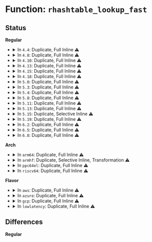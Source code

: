 # Function: <code>rhashtable_lookup_fast</code>

## Status
<b>Regular</b>
<ul>
<li>
<details>
<summary>In <code>4.4</code>: Duplicate, Full Inline ⚠️</summary>

**Collision:** Static Duplication

**Inline:** Full

**Transformation:** False

**Instances:**

```
In lib/rhashtable.c (ffffffff81400b97)
Location: include/linux/rhashtable.h:528
Inline: True
Inline callers:
  - lib/rhashtable.c:rhashtable_insert_slow
```
```
In net/netlink/af_netlink.c (ffffffff8174be2d)
Location: include/linux/rhashtable.h:528
Inline: True
Inline callers:
  - net/netlink/af_netlink.c:netlink_lookup
```
</details>
</li>
<li>
<details>
<summary>In <code>4.8</code>: Duplicate, Full Inline ⚠️</summary>

**Collision:** Static Duplication

**Inline:** Full

**Transformation:** False

**Instances:**

```
In security/apparmor/apparmorfs.c (ffffffff813ae405)
Location: include/linux/rhashtable.h:529
Inline: True
Inline callers:
  - security/apparmor/apparmorfs.c:aa_write_access
```
```
In lib/rhashtable.c (ffffffff8144831b)
Location: include/linux/rhashtable.h:529
Inline: True
Inline callers:
  - lib/rhashtable.c:rhashtable_insert_slow
```
```
In net/netlink/af_netlink.c (ffffffff817b8cf0)
Location: include/linux/rhashtable.h:529
Inline: True
Inline callers:
  - net/netlink/af_netlink.c:netlink_lookup
```
</details>
</li>
<li>
<details>
<summary>In <code>4.10</code>: Duplicate, Full Inline ⚠️</summary>

**Collision:** Static Duplication

**Inline:** Full

**Transformation:** False

**Instances:**

```
In security/apparmor/apparmorfs.c (ffffffff813c5212)
Location: include/linux/rhashtable.h:629
Inline: True
Inline callers:
  - security/apparmor/apparmorfs.c:aa_write_access
```
```
In net/netlink/af_netlink.c (ffffffff817e8788)
Location: include/linux/rhashtable.h:629
Inline: True
Inline callers:
  - net/netlink/af_netlink.c:__netlink_lookup
```
```
In net/ipv6/seg6_hmac.c (ffffffff818a5034)
Location: include/linux/rhashtable.h:629
Inline: True
Inline callers:
  - net/ipv6/seg6_hmac.c:seg6_hmac_info_del
  - net/ipv6/seg6_hmac.c:seg6_hmac_info_lookup
```
</details>
</li>
<li>
<details>
<summary>In <code>4.13</code>: Duplicate, Full Inline ⚠️</summary>

**Collision:** Static Duplication

**Inline:** Full

**Transformation:** False

**Instances:**

```
In security/apparmor/apparmorfs.c (ffffffff813db57f)
Location: include/linux/rhashtable.h:669
Inline: True
Inline callers:
  - security/apparmor/apparmorfs.c:aa_write_access
```
```
In net/netlink/af_netlink.c (ffffffff8180874b)
Location: include/linux/rhashtable.h:669
Inline: True
Inline callers:
  - net/netlink/af_netlink.c:__netlink_lookup
```
```
In net/ipv6/seg6_hmac.c (ffffffff818cba94)
Location: include/linux/rhashtable.h:669
Inline: True
Inline callers:
  - net/ipv6/seg6_hmac.c:seg6_hmac_info_del
  - net/ipv6/seg6_hmac.c:seg6_hmac_info_lookup
```
</details>
</li>
<li>
<details>
<summary>In <code>4.15</code>: Duplicate, Full Inline ⚠️</summary>

**Collision:** Static Duplication

**Inline:** Full

**Transformation:** False

**Instances:**

```
In ipc/util.c (ffffffff813a78ff)
Location: include/linux/rhashtable.h:669
Inline: True
Inline callers:
  - ipc/util.c:ipcget
```
```
In security/apparmor/apparmorfs.c (ffffffff8140202b)
Location: include/linux/rhashtable.h:669
Inline: True
Inline callers:
  - security/apparmor/apparmorfs.c:aa_write_access
```
```
In net/sched/act_api.c (ffffffff81882702)
Location: include/linux/rhashtable.h:669
Inline: True
Inline callers:
  - net/sched/act_api.c:tcf_action_egdev_lookup
```
```
In net/netlink/af_netlink.c (ffffffff818875cb)
Location: include/linux/rhashtable.h:669
Inline: True
Inline callers:
  - net/netlink/af_netlink.c:__netlink_lookup
```
```
In net/ipv6/seg6_hmac.c (ffffffff81950834)
Location: include/linux/rhashtable.h:669
Inline: True
Inline callers:
  - net/ipv6/seg6_hmac.c:seg6_hmac_info_del
  - net/ipv6/seg6_hmac.c:seg6_hmac_info_lookup
```
</details>
</li>
<li>
<details>
<summary>In <code>4.18</code>: Duplicate, Full Inline ⚠️</summary>

**Collision:** Static Duplication

**Inline:** Full

**Transformation:** False

**Instances:**

```
In ipc/util.c (ffffffff813d6ce2)
Location: include/linux/rhashtable.h:685
Inline: True
Inline callers:
  - ipc/util.c:ipcget
```
```
In security/apparmor/apparmorfs.c (ffffffff81432f26)
Location: include/linux/rhashtable.h:685
Inline: True
Inline callers:
  - security/apparmor/apparmorfs.c:aa_write_access
```
```
In net/core/xdp.c (ffffffff818baca4)
Location: include/linux/rhashtable.h:685
Inline: True
Inline callers:
  - net/core/xdp.c:xdp_rxq_info_unreg
```
```
In net/sched/act_api.c (ffffffff818d5d52)
Location: include/linux/rhashtable.h:685
Inline: True
Inline callers:
  - net/sched/act_api.c:tcf_action_egdev_lookup
```
```
In net/netlink/af_netlink.c (ffffffff818dac9b)
Location: include/linux/rhashtable.h:685
Inline: True
Inline callers:
  - net/netlink/af_netlink.c:__netlink_lookup
```
```
In net/ipv6/seg6_hmac.c (ffffffff819a9d2f)
Location: include/linux/rhashtable.h:685
Inline: True
Inline callers:
  - net/ipv6/seg6_hmac.c:seg6_hmac_info_del
  - net/ipv6/seg6_hmac.c:seg6_hmac_info_lookup
```
</details>
</li>
<li>
<details>
<summary>In <code>5.0</code>: Duplicate, Full Inline ⚠️</summary>

**Collision:** Static Duplication

**Inline:** Full

**Transformation:** False

**Instances:**

```
In kernel/bpf/offload.c (ffffffff811df316)
Location: include/linux/rhashtable.h:553
Inline: True
Inline callers:
  - kernel/bpf/offload.c:bpf_offload_dev_netdev_unregister
  - kernel/bpf/offload.c:bpf_offload_find_netdev
```
```
In ipc/util.c (ffffffff813f12d9)
Location: include/linux/rhashtable.h:553
Inline: True
Inline callers:
  - ipc/util.c:ipcget
```
```
In security/apparmor/apparmorfs.c (ffffffff8144fbf8)
Location: include/linux/rhashtable.h:553
Inline: True
Inline callers:
  - security/apparmor/apparmorfs.c:aa_write_access
```
```
In net/core/xdp.c (ffffffff818e1d39)
Location: include/linux/rhashtable.h:553
Inline: True
Inline callers:
  - net/core/xdp.c:xdp_rxq_info_unreg_mem_model
```
```
In net/sched/cls_api.c (ffffffff818feff5)
Location: include/linux/rhashtable.h:553
Inline: True
Inline callers:
  - net/sched/cls_api.c:tc_indr_block_dev_lookup
```
```
In net/netlink/af_netlink.c (ffffffff8190757b)
Location: include/linux/rhashtable.h:553
Inline: True
Inline callers:
  - net/netlink/af_netlink.c:__netlink_lookup
```
```
In net/xfrm/xfrm_policy.c (ffffffff819806f4)
Location: include/linux/rhashtable.h:553
Inline: True
Inline callers:
  - net/xfrm/xfrm_policy.c:xfrm_policy_inexact_alloc_bin
```
```
In net/ipv6/seg6_hmac.c (ffffffff819e084f)
Location: include/linux/rhashtable.h:553
Inline: True
Inline callers:
  - net/ipv6/seg6_hmac.c:seg6_hmac_info_del
  - net/ipv6/seg6_hmac.c:seg6_hmac_info_lookup
```
</details>
</li>
<li>
<details>
<summary>In <code>5.3</code>: Duplicate, Full Inline ⚠️</summary>

**Collision:** Static Duplication

**Inline:** Full

**Transformation:** False

**Instances:**

```
In kernel/bpf/offload.c (ffffffff811f4cf6)
Location: include/linux/rhashtable.h:664
Inline: True
Inline callers:
  - kernel/bpf/offload.c:bpf_offload_dev_netdev_unregister
  - kernel/bpf/offload.c:bpf_offload_find_netdev
```
```
In ipc/util.c (ffffffff8141d57c)
Location: include/linux/rhashtable.h:664
Inline: True
Inline callers:
  - ipc/util.c:ipcget
```
```
In security/apparmor/apparmorfs.c (ffffffff8147ce0a)
Location: include/linux/rhashtable.h:664
Inline: True
```
```
In net/core/xdp.c (ffffffff81930c06)
Location: include/linux/rhashtable.h:664
Inline: True
Inline callers:
  - net/core/xdp.c:xdp_rxq_info_unreg_mem_model
  - net/core/xdp.c:__mem_id_disconnect
```
```
In net/sched/cls_api.c (ffffffff8195f809)
Location: include/linux/rhashtable.h:664
Inline: True
Inline callers:
  - net/sched/cls_api.c:tc_indr_block_dev_lookup
```
```
In net/netlink/af_netlink.c (ffffffff8196882d)
Location: include/linux/rhashtable.h:664
Inline: True
Inline callers:
  - net/netlink/af_netlink.c:__netlink_lookup
```
```
In net/xfrm/xfrm_policy.c (ffffffff819ea411)
Location: include/linux/rhashtable.h:664
Inline: True
Inline callers:
  - net/xfrm/xfrm_policy.c:xfrm_policy_inexact_alloc_bin
```
```
In net/ipv6/seg6_hmac.c (ffffffff81a4f49f)
Location: include/linux/rhashtable.h:664
Inline: True
Inline callers:
  - net/ipv6/seg6_hmac.c:seg6_hmac_info_del
  - net/ipv6/seg6_hmac.c:seg6_hmac_info_lookup
```
</details>
</li>
<li>
<details>
<summary>In <code>5.4</code>: Duplicate, Full Inline ⚠️</summary>

**Collision:** Static Duplication

**Inline:** Full

**Transformation:** False

**Instances:**

```
In kernel/bpf/offload.c (ffffffff81201d06)
Location: include/linux/rhashtable.h:664
Inline: True
Inline callers:
  - kernel/bpf/offload.c:bpf_offload_dev_netdev_unregister
  - kernel/bpf/offload.c:bpf_offload_find_netdev
```
```
In ipc/util.c (ffffffff814373cc)
Location: include/linux/rhashtable.h:664
Inline: True
Inline callers:
  - ipc/util.c:ipcget
```
```
In security/apparmor/apparmorfs.c (ffffffff81496ada)
Location: include/linux/rhashtable.h:664
Inline: True
```
```
In net/core/xdp.c (ffffffff81962bab)
Location: include/linux/rhashtable.h:664
Inline: True
Inline callers:
  - net/core/xdp.c:mem_id_disconnect
```
```
In net/core/flow_offload.c (ffffffff81963959)
Location: include/linux/rhashtable.h:664
Inline: True
Inline callers:
  - net/core/flow_offload.c:flow_indr_block_dev_lookup
```
```
In net/netlink/af_netlink.c (ffffffff8199f2cd)
Location: include/linux/rhashtable.h:664
Inline: True
Inline callers:
  - net/netlink/af_netlink.c:__netlink_lookup
```
```
In net/xfrm/xfrm_policy.c (ffffffff81a21461)
Location: include/linux/rhashtable.h:664
Inline: True
Inline callers:
  - net/xfrm/xfrm_policy.c:xfrm_policy_inexact_alloc_bin
```
```
In net/ipv6/seg6_hmac.c (ffffffff81a8612f)
Location: include/linux/rhashtable.h:664
Inline: True
Inline callers:
  - net/ipv6/seg6_hmac.c:seg6_hmac_info_del
  - net/ipv6/seg6_hmac.c:seg6_hmac_info_lookup
```
</details>
</li>
<li>
<details>
<summary>In <code>5.8</code>: Duplicate, Full Inline ⚠️</summary>

**Collision:** Static Duplication

**Inline:** Full

**Transformation:** False

**Instances:**

```
In kernel/bpf/offload.c (ffffffff81229494)
Location: include/linux/rhashtable.h:657
Inline: True
Inline callers:
  - kernel/bpf/offload.c:bpf_offload_dev_netdev_unregister
  - kernel/bpf/offload.c:bpf_offload_find_netdev
```
```
In ipc/util.c (ffffffff81486653)
Location: include/linux/rhashtable.h:657
Inline: True
Inline callers:
  - ipc/util.c:ipc_findkey
```
```
In security/apparmor/apparmorfs.c (ffffffff814eecd5)
Location: include/linux/rhashtable.h:657
Inline: True
```
```
In net/netlink/af_netlink.c (ffffffff81a786b6)
Location: include/linux/rhashtable.h:657
Inline: True
Inline callers:
  - net/netlink/af_netlink.c:__netlink_lookup
```
```
In net/xfrm/xfrm_policy.c (ffffffff81b12de3)
Location: include/linux/rhashtable.h:657
Inline: True
Inline callers:
  - net/xfrm/xfrm_policy.c:xfrm_policy_inexact_alloc_bin
```
```
In net/ipv6/seg6_hmac.c (ffffffff81b81643)
Location: include/linux/rhashtable.h:657
Inline: True
Inline callers:
  - net/ipv6/seg6_hmac.c:seg6_hmac_info_del
  - net/ipv6/seg6_hmac.c:seg6_hmac_info_lookup
```
</details>
</li>
<li>
<details>
<summary>In <code>5.11</code>: Duplicate, Full Inline ⚠️</summary>

**Collision:** Static Duplication

**Inline:** Full

**Transformation:** False

**Instances:**

```
In kernel/bpf/offload.c (ffffffff81231024)
Location: include/linux/rhashtable.h:657
Inline: True
Inline callers:
  - kernel/bpf/offload.c:bpf_offload_dev_netdev_unregister
  - kernel/bpf/offload.c:bpf_offload_find_netdev
```
```
In ipc/util.c (ffffffff814a3c44)
Location: include/linux/rhashtable.h:657
Inline: True
Inline callers:
  - ipc/util.c:ipc_findkey
```
```
In security/apparmor/apparmorfs.c (ffffffff8150c14a)
Location: include/linux/rhashtable.h:657
Inline: True
```
```
In net/netlink/af_netlink.c (ffffffff81a819d2)
Location: include/linux/rhashtable.h:657
Inline: True
Inline callers:
  - net/netlink/af_netlink.c:__netlink_lookup
```
```
In net/xfrm/xfrm_policy.c (ffffffff81b211e3)
Location: include/linux/rhashtable.h:657
Inline: True
Inline callers:
  - net/xfrm/xfrm_policy.c:xfrm_policy_inexact_alloc_bin
```
```
In net/ipv6/seg6_hmac.c (ffffffff81b90e73)
Location: include/linux/rhashtable.h:657
Inline: True
Inline callers:
  - net/ipv6/seg6_hmac.c:seg6_hmac_info_del
  - net/ipv6/seg6_hmac.c:seg6_hmac_info_lookup
```
</details>
</li>
<li>
<details>
<summary>In <code>5.13</code>: Duplicate, Full Inline ⚠️</summary>

**Collision:** Static Duplication

**Inline:** Full

**Transformation:** False

**Instances:**

```
In kernel/bpf/offload.c (ffffffff812351b4)
Location: include/linux/rhashtable.h:657
Inline: True
Inline callers:
  - kernel/bpf/offload.c:bpf_offload_dev_netdev_unregister
  - kernel/bpf/offload.c:bpf_offload_find_netdev
```
```
In ipc/util.c (ffffffff814a9c44)
Location: include/linux/rhashtable.h:657
Inline: True
Inline callers:
  - ipc/util.c:ipc_findkey
```
```
In security/apparmor/apparmorfs.c (ffffffff81512ada)
Location: include/linux/rhashtable.h:657
Inline: True
```
```
In net/netlink/af_netlink.c (ffffffff81a6aad2)
Location: include/linux/rhashtable.h:657
Inline: True
Inline callers:
  - net/netlink/af_netlink.c:__netlink_lookup
```
```
In net/xfrm/xfrm_policy.c (ffffffff81b0ee03)
Location: include/linux/rhashtable.h:657
Inline: True
Inline callers:
  - net/xfrm/xfrm_policy.c:xfrm_policy_inexact_alloc_bin
```
```
In net/ipv6/seg6_hmac.c (ffffffff81b80073)
Location: include/linux/rhashtable.h:657
Inline: True
Inline callers:
  - net/ipv6/seg6_hmac.c:seg6_hmac_info_del
  - net/ipv6/seg6_hmac.c:seg6_hmac_info_lookup
```
</details>
</li>
<li>
<details>
<summary>In <code>5.15</code>: Duplicate, Selective Inline ⚠️</summary>

```c
void *rhashtable_lookup_fast(struct rhashtable *ht, const void *key, const struct rhashtable_params params);
```

**Collision:** Static Duplication

**Inline:** Selective

**Transformation:** False

**Instances:**

```
In kernel/bpf/offload.c (ffffffff8126f2f6)
Location: include/linux/rhashtable.h:657
Inline: True
Inline callers:
  - kernel/bpf/offload.c:bpf_offload_dev_netdev_unregister
  - kernel/bpf/offload.c:bpf_offload_find_netdev
```
```
In ipc/util.c (ffffffff815020f4)
Location: include/linux/rhashtable.h:657
Inline: True
Inline callers:
  - ipc/util.c:ipc_findkey
```
```
In security/apparmor/apparmorfs.c (ffffffff815706da)
Location: include/linux/rhashtable.h:657
Inline: True
```
```
In net/netlink/af_netlink.c (ffffffff81b240d2)
Location: include/linux/rhashtable.h:657
Inline: True
Inline callers:
  - net/netlink/af_netlink.c:__netlink_lookup
```
```
In net/xfrm/xfrm_policy.c (ffffffff81bd2203)
Location: include/linux/rhashtable.h:657
Inline: True
Inline callers:
  - net/xfrm/xfrm_policy.c:xfrm_policy_inexact_alloc_bin
```
```
In net/ipv6/ioam6.c (ffffffff81c3a795)
Location: include/linux/rhashtable.h:657
Inline: True
Inline callers:
  - net/ipv6/ioam6.c:ioam6_namespace
  - net/ipv6/ioam6.c:ioam6_genl_ns_set_schema
  - net/ipv6/ioam6.c:ioam6_genl_delsc
  - net/ipv6/ioam6.c:ioam6_genl_delns
Direct callers:
  - net/ipv6/ioam6.c:ioam6_genl_ns_set_schema
  - net/ipv6/ioam6.c:ioam6_genl_addsc
  - net/ipv6/ioam6.c:ioam6_genl_addns
```
```
In net/ipv6/seg6_hmac.c (ffffffff81c4b923)
Location: include/linux/rhashtable.h:657
Inline: True
Inline callers:
  - net/ipv6/seg6_hmac.c:seg6_hmac_info_del
  - net/ipv6/seg6_hmac.c:seg6_hmac_info_lookup
```
**Symbols:**

```
ffffffff81c39560-ffffffff81c396b4: rhashtable_lookup_fast (STB_LOCAL)
```
</details>
</li>
<li>
<details>
<summary>In <code>5.19</code>: Duplicate, Full Inline ⚠️</summary>

**Collision:** Static Duplication

**Inline:** Full

**Transformation:** False

**Instances:**

```
In kernel/bpf/offload.c (ffffffff812be5a7)
Location: include/linux/rhashtable.h:657
Inline: True
Inline callers:
  - kernel/bpf/offload.c:bpf_offload_dev_netdev_unregister
  - kernel/bpf/offload.c:bpf_offload_find_netdev
```
```
In ipc/util.c (ffffffff81593714)
Location: include/linux/rhashtable.h:657
Inline: True
Inline callers:
  - ipc/util.c:ipc_findkey
```
```
In security/apparmor/apparmorfs.c (ffffffff8160c54e)
Location: include/linux/rhashtable.h:657
Inline: True
```
```
In net/netlink/af_netlink.c (ffffffff81cac6ef)
Location: include/linux/rhashtable.h:657
Inline: True
```
```
In net/xfrm/xfrm_policy.c (ffffffff81d69298)
Location: include/linux/rhashtable.h:657
Inline: True
Inline callers:
  - net/xfrm/xfrm_policy.c:xfrm_policy_inexact_alloc_bin
```
```
In net/ipv6/ioam6.c (ffffffff81dd863a)
Location: include/linux/rhashtable.h:657
Inline: True
Inline callers:
  - net/ipv6/ioam6.c:ioam6_namespace
  - net/ipv6/ioam6.c:ioam6_genl_ns_set_schema
  - net/ipv6/ioam6.c:ioam6_genl_ns_set_schema
  - net/ipv6/ioam6.c:ioam6_genl_delsc
  - net/ipv6/ioam6.c:ioam6_genl_addsc
  - net/ipv6/ioam6.c:ioam6_genl_delns
  - net/ipv6/ioam6.c:ioam6_genl_addns
```
```
In net/ipv6/seg6_hmac.c (ffffffff81deb30b)
Location: include/linux/rhashtable.h:657
Inline: True
Inline callers:
  - net/ipv6/seg6_hmac.c:seg6_hmac_info_del
  - net/ipv6/seg6_hmac.c:seg6_hmac_info_lookup
```
</details>
</li>
<li>
<details>
<summary>In <code>6.2</code>: Duplicate, Full Inline ⚠️</summary>

**Collision:** Static Duplication

**Inline:** Full

**Transformation:** False

**Instances:**

```
In kernel/bpf/offload.c (ffffffff813218e6)
Location: include/linux/rhashtable.h:665
Inline: True
Inline callers:
  - kernel/bpf/offload.c:bpf_offload_dev_netdev_unregister
  - kernel/bpf/offload.c:bpf_offload_find_netdev
```
```
In ipc/util.c (ffffffff8163c164)
Location: include/linux/rhashtable.h:665
Inline: True
Inline callers:
  - ipc/util.c:ipc_findkey
```
```
In security/apparmor/apparmorfs.c (ffffffff816bec33)
Location: include/linux/rhashtable.h:665
Inline: True
```
```
In net/netlink/af_netlink.c (ffffffff81e6a2ef)
Location: include/linux/rhashtable.h:665
Inline: True
```
```
In net/xfrm/xfrm_policy.c (ffffffff81f34578)
Location: include/linux/rhashtable.h:665
Inline: True
Inline callers:
  - net/xfrm/xfrm_policy.c:xfrm_policy_inexact_alloc_bin
```
```
In net/ipv6/ioam6.c (ffffffff81faa04a)
Location: include/linux/rhashtable.h:665
Inline: True
Inline callers:
  - net/ipv6/ioam6.c:ioam6_namespace
  - net/ipv6/ioam6.c:ioam6_genl_ns_set_schema
  - net/ipv6/ioam6.c:ioam6_genl_ns_set_schema
  - net/ipv6/ioam6.c:ioam6_genl_delsc
  - net/ipv6/ioam6.c:ioam6_genl_addsc
  - net/ipv6/ioam6.c:ioam6_genl_delns
  - net/ipv6/ioam6.c:ioam6_genl_addns
```
```
In net/ipv6/seg6_hmac.c (ffffffff81fbeefb)
Location: include/linux/rhashtable.h:665
Inline: True
Inline callers:
  - net/ipv6/seg6_hmac.c:seg6_hmac_info_del
  - net/ipv6/seg6_hmac.c:seg6_hmac_info_lookup
```
</details>
</li>
<li>
<details>
<summary>In <code>6.5</code>: Duplicate, Full Inline ⚠️</summary>

**Collision:** Static Duplication

**Inline:** Full

**Transformation:** False

**Instances:**

```
In kernel/bpf/offload.c (ffffffff813519aa)
Location: include/linux/rhashtable.h:665
Inline: True
Inline callers:
  - kernel/bpf/offload.c:__bpf_offload_dev_netdev_unregister
  - kernel/bpf/offload.c:bpf_offload_find_netdev
```
```
In ipc/util.c (ffffffff816746f5)
Location: include/linux/rhashtable.h:665
Inline: True
Inline callers:
  - ipc/util.c:ipc_findkey
```
```
In security/apparmor/apparmorfs.c (ffffffff816f76f7)
Location: include/linux/rhashtable.h:665
Inline: True
```
```
In net/netlink/af_netlink.c (ffffffff81ec62bf)
Location: include/linux/rhashtable.h:665
Inline: True
```
```
In net/xfrm/xfrm_policy.c (ffffffff81f94198)
Location: include/linux/rhashtable.h:665
Inline: True
Inline callers:
  - net/xfrm/xfrm_policy.c:xfrm_policy_inexact_alloc_bin
```
```
In net/ipv6/ioam6.c (ffffffff8200a987)
Location: include/linux/rhashtable.h:665
Inline: True
Inline callers:
  - net/ipv6/ioam6.c:ioam6_namespace
  - net/ipv6/ioam6.c:ioam6_genl_ns_set_schema
  - net/ipv6/ioam6.c:ioam6_genl_ns_set_schema
  - net/ipv6/ioam6.c:ioam6_genl_delsc
  - net/ipv6/ioam6.c:ioam6_genl_addsc
  - net/ipv6/ioam6.c:ioam6_genl_delns
  - net/ipv6/ioam6.c:ioam6_genl_addns
```
```
In net/ipv6/seg6_hmac.c (ffffffff8201fb1d)
Location: include/linux/rhashtable.h:665
Inline: True
Inline callers:
  - net/ipv6/seg6_hmac.c:seg6_hmac_info_del
  - net/ipv6/seg6_hmac.c:seg6_hmac_info_lookup
```
```
In net/handshake/request.c (ffffffff820935b9)
Location: include/linux/rhashtable.h:665
Inline: True
Inline callers:
  - net/handshake/request.c:handshake_req_hash_lookup
```
</details>
</li>
<li>
<details>
<summary>In <code>6.8</code>: Duplicate, Full Inline ⚠️</summary>

**Collision:** Static Duplication

**Inline:** Full

**Transformation:** False

**Instances:**

```
In kernel/bpf/offload.c (ffffffff81378e8a)
Location: include/linux/rhashtable.h:665
Inline: True
Inline callers:
  - kernel/bpf/offload.c:__bpf_offload_dev_netdev_unregister
  - kernel/bpf/offload.c:bpf_offload_find_netdev
```
```
In ipc/util.c (ffffffff816b0ab5)
Location: include/linux/rhashtable.h:665
Inline: True
Inline callers:
  - ipc/util.c:ipc_findkey
```
```
In security/apparmor/apparmorfs.c (ffffffff8173446a)
Location: include/linux/rhashtable.h:665
Inline: True
```
```
In net/netlink/af_netlink.c (ffffffff81f8952f)
Location: include/linux/rhashtable.h:665
Inline: True
```
```
In net/xfrm/xfrm_policy.c (ffffffff82061553)
Location: include/linux/rhashtable.h:665
Inline: True
Inline callers:
  - net/xfrm/xfrm_policy.c:xfrm_policy_inexact_alloc_bin
```
```
In net/ipv6/ioam6.c (ffffffff820d9957)
Location: include/linux/rhashtable.h:665
Inline: True
Inline callers:
  - net/ipv6/ioam6.c:ioam6_namespace
  - net/ipv6/ioam6.c:ioam6_genl_ns_set_schema
  - net/ipv6/ioam6.c:ioam6_genl_ns_set_schema
  - net/ipv6/ioam6.c:ioam6_genl_delsc
  - net/ipv6/ioam6.c:ioam6_genl_addsc
  - net/ipv6/ioam6.c:ioam6_genl_delns
  - net/ipv6/ioam6.c:ioam6_genl_addns
```
```
In net/ipv6/seg6_hmac.c (ffffffff820eec4d)
Location: include/linux/rhashtable.h:665
Inline: True
Inline callers:
  - net/ipv6/seg6_hmac.c:seg6_hmac_info_del
  - net/ipv6/seg6_hmac.c:seg6_hmac_info_lookup
```
```
In net/handshake/request.c (ffffffff82169e69)
Location: include/linux/rhashtable.h:665
Inline: True
Inline callers:
  - net/handshake/request.c:handshake_req_hash_lookup
```
</details>
</li>
</ul>
<b>Arch</b>
<ul>
<li>
<details>
<summary>In <code>arm64</code>: Duplicate, Full Inline ⚠️</summary>

**Collision:** Static Duplication

**Inline:** Full

**Transformation:** False

**Instances:**

```
In kernel/bpf/offload.c (ffff80001028a118)
Location: include/linux/rhashtable.h:664
Inline: True
Inline callers:
  - kernel/bpf/offload.c:bpf_offload_dev_netdev_unregister
  - kernel/bpf/offload.c:bpf_offload_find_netdev
```
```
In ipc/util.c (ffff80001051dbd0)
Location: include/linux/rhashtable.h:664
Inline: True
Inline callers:
  - ipc/util.c:ipcget
```
```
In security/apparmor/apparmorfs.c (ffff80001058ccf4)
Location: include/linux/rhashtable.h:664
Inline: True
```
```
In net/core/xdp.c (ffff800010c066c0)
Location: include/linux/rhashtable.h:664
Inline: True
Inline callers:
  - net/core/xdp.c:mem_id_disconnect
```
```
In net/core/flow_offload.c (ffff800010c07ec0)
Location: include/linux/rhashtable.h:664
Inline: True
Inline callers:
  - net/core/flow_offload.c:flow_indr_block_dev_lookup
```
```
In net/netlink/af_netlink.c (ffff800010c4cdfc)
Location: include/linux/rhashtable.h:664
Inline: True
Inline callers:
  - net/netlink/af_netlink.c:__netlink_lookup
```
```
In net/xfrm/xfrm_policy.c (ffff800010cdc8d8)
Location: include/linux/rhashtable.h:664
Inline: True
Inline callers:
  - net/xfrm/xfrm_policy.c:xfrm_policy_inexact_alloc_bin
```
```
In net/ipv6/seg6_hmac.c (ffff800010d51da8)
Location: include/linux/rhashtable.h:664
Inline: True
Inline callers:
  - net/ipv6/seg6_hmac.c:seg6_hmac_info_del
  - net/ipv6/seg6_hmac.c:seg6_hmac_info_lookup
```
</details>
</li>
<li>
<details>
<summary>In <code>armhf</code>: Duplicate, Selective Inline, Transformation ⚠️</summary>

**Collision:** Static Duplication

**Inline:** Selective

**Transformation:** True

**Instances:**

```
In kernel/bpf/offload.c (c04b96e0)
Location: include/linux/rhashtable.h:664
Inline: True
Inline callers:
  - kernel/bpf/offload.c:bpf_offload_dev_netdev_unregister
  - kernel/bpf/offload.c:bpf_offload_find_netdev
```
```
In ipc/util.c (c06da020)
Location: include/linux/rhashtable.h:664
Inline: True
Inline callers:
  - ipc/util.c:ipcget
```
```
In security/apparmor/apparmorfs.c (c073d9b4)
Location: include/linux/rhashtable.h:664
Inline: True
```
```
In net/core/xdp.c (c0d1f794)
Location: include/linux/rhashtable.h:664
Inline: True
Inline callers:
  - net/core/xdp.c:mem_id_disconnect
```
```
In net/core/flow_offload.c (c0d20d60)
Location: include/linux/rhashtable.h:664
Inline: True
Inline callers:
  - net/core/flow_offload.c:flow_indr_block_call
  - net/core/flow_offload.c:__flow_indr_block_cb_unregister
  - net/core/flow_offload.c:__flow_indr_block_cb_register
```
```
In net/netlink/af_netlink.c (c0d5df88)
Location: include/linux/rhashtable.h:664
Inline: True
Inline callers:
  - net/netlink/af_netlink.c:netlink_autobind
  - net/netlink/af_netlink.c:netlink_lookup
```
```
In net/xfrm/xfrm_policy.c (c0de7878)
Location: include/linux/rhashtable.h:664
Inline: True
Inline callers:
  - net/xfrm/xfrm_policy.c:xfrm_policy_inexact_alloc_bin
```
```
In net/ipv6/seg6_hmac.c (c0e52a24)
Location: include/linux/rhashtable.h:664
Inline: True
Direct callers:
  - net/ipv6/seg6_hmac.c:seg6_push_hmac
  - net/ipv6/seg6_hmac.c:seg6_hmac_info_del
  - net/ipv6/seg6_hmac.c:seg6_hmac_validate_skb
```
**Symbols:**

```
c0e52a24-c0e52ba4: rhashtable_lookup_fast.constprop.0 (STB_LOCAL)
```
</details>
</li>
<li>
<details>
<summary>In <code>ppc64el</code>: Duplicate, Full Inline ⚠️</summary>

**Collision:** Static Duplication

**Inline:** Full

**Transformation:** False

**Instances:**

```
In kernel/bpf/offload.c (c0000000003354b0)
Location: include/linux/rhashtable.h:664
Inline: True
Inline callers:
  - kernel/bpf/offload.c:bpf_offload_dev_netdev_unregister
  - kernel/bpf/offload.c:bpf_offload_find_netdev
```
```
In ipc/util.c (c000000000666f9c)
Location: include/linux/rhashtable.h:664
Inline: True
Inline callers:
  - ipc/util.c:ipcget
```
```
In security/apparmor/apparmorfs.c (c0000000006fed20)
Location: include/linux/rhashtable.h:664
Inline: True
```
```
In net/core/xdp.c (c000000000cf0bfc)
Location: include/linux/rhashtable.h:664
Inline: True
Inline callers:
  - net/core/xdp.c:mem_id_disconnect
```
```
In net/core/flow_offload.c (c000000000cf22a8)
Location: include/linux/rhashtable.h:664
Inline: True
Inline callers:
  - net/core/flow_offload.c:flow_indr_block_dev_lookup
```
```
In net/netlink/af_netlink.c (c000000000d4bbd8)
Location: include/linux/rhashtable.h:664
Inline: True
Inline callers:
  - net/netlink/af_netlink.c:__netlink_lookup
```
```
In net/xfrm/xfrm_policy.c (c000000000dfcb2c)
Location: include/linux/rhashtable.h:664
Inline: True
Inline callers:
  - net/xfrm/xfrm_policy.c:xfrm_policy_inexact_alloc_bin
```
```
In net/ipv6/seg6_hmac.c (c000000000e8a954)
Location: include/linux/rhashtable.h:664
Inline: True
Inline callers:
  - net/ipv6/seg6_hmac.c:seg6_hmac_info_del
  - net/ipv6/seg6_hmac.c:seg6_hmac_info_lookup
```
</details>
</li>
<li>
<details>
<summary>In <code>riscv64</code>: Duplicate, Full Inline ⚠️</summary>

**Collision:** Static Duplication

**Inline:** Full

**Transformation:** False

**Instances:**

```
In kernel/bpf/offload.c (ffffffe0001be278)
Location: include/linux/rhashtable.h:664
Inline: True
Inline callers:
  - kernel/bpf/offload.c:bpf_offload_dev_netdev_unregister
  - kernel/bpf/offload.c:bpf_offload_find_netdev
```
```
In ipc/util.c (ffffffe0003853e2)
Location: include/linux/rhashtable.h:664
Inline: True
Inline callers:
  - ipc/util.c:ipcget
```
```
In security/apparmor/apparmorfs.c (ffffffe0003dafde)
Location: include/linux/rhashtable.h:664
Inline: True
```
```
In net/core/xdp.c (ffffffe000784c30)
Location: include/linux/rhashtable.h:664
Inline: True
Inline callers:
  - net/core/xdp.c:mem_id_disconnect
```
```
In net/core/flow_offload.c (ffffffe000785f60)
Location: include/linux/rhashtable.h:664
Inline: True
Inline callers:
  - net/core/flow_offload.c:flow_indr_block_dev_lookup
```
```
In net/netlink/af_netlink.c (ffffffe0007b9cda)
Location: include/linux/rhashtable.h:664
Inline: True
Inline callers:
  - net/netlink/af_netlink.c:__netlink_lookup
```
```
In net/xfrm/xfrm_policy.c (ffffffe00082bfa8)
Location: include/linux/rhashtable.h:664
Inline: True
Inline callers:
  - net/xfrm/xfrm_policy.c:xfrm_policy_inexact_alloc_bin
```
```
In net/ipv6/seg6_hmac.c (ffffffe00088a488)
Location: include/linux/rhashtable.h:664
Inline: True
Inline callers:
  - net/ipv6/seg6_hmac.c:seg6_hmac_info_del
  - net/ipv6/seg6_hmac.c:seg6_hmac_info_lookup
```
</details>
</li>
</ul>
<b>Flavor</b>
<ul>
<li>
<details>
<summary>In <code>aws</code>: Duplicate, Full Inline ⚠️</summary>

**Collision:** Static Duplication

**Inline:** Full

**Transformation:** False

**Instances:**

```
In kernel/bpf/offload.c (ffffffff811fa326)
Location: include/linux/rhashtable.h:664
Inline: True
Inline callers:
  - kernel/bpf/offload.c:bpf_offload_dev_netdev_unregister
  - kernel/bpf/offload.c:bpf_offload_find_netdev
```
```
In ipc/util.c (ffffffff8142f9ac)
Location: include/linux/rhashtable.h:664
Inline: True
Inline callers:
  - ipc/util.c:ipcget
```
```
In security/apparmor/apparmorfs.c (ffffffff8148f0ba)
Location: include/linux/rhashtable.h:664
Inline: True
```
```
In net/core/xdp.c (ffffffff81902b7b)
Location: include/linux/rhashtable.h:664
Inline: True
Inline callers:
  - net/core/xdp.c:mem_id_disconnect
```
```
In net/core/flow_offload.c (ffffffff81903929)
Location: include/linux/rhashtable.h:664
Inline: True
Inline callers:
  - net/core/flow_offload.c:flow_indr_block_dev_lookup
```
```
In net/netlink/af_netlink.c (ffffffff8193f13d)
Location: include/linux/rhashtable.h:664
Inline: True
Inline callers:
  - net/netlink/af_netlink.c:__netlink_lookup
```
```
In net/xfrm/xfrm_policy.c (ffffffff819c0af1)
Location: include/linux/rhashtable.h:664
Inline: True
Inline callers:
  - net/xfrm/xfrm_policy.c:xfrm_policy_inexact_alloc_bin
```
```
In net/ipv6/seg6_hmac.c (ffffffff81a257bf)
Location: include/linux/rhashtable.h:664
Inline: True
Inline callers:
  - net/ipv6/seg6_hmac.c:seg6_hmac_info_del
  - net/ipv6/seg6_hmac.c:seg6_hmac_info_lookup
```
</details>
</li>
<li>
<details>
<summary>In <code>azure</code>: Duplicate, Full Inline ⚠️</summary>

**Collision:** Static Duplication

**Inline:** Full

**Transformation:** False

**Instances:**

```
In kernel/bpf/offload.c (ffffffff811ed076)
Location: include/linux/rhashtable.h:664
Inline: True
Inline callers:
  - kernel/bpf/offload.c:bpf_offload_dev_netdev_unregister
  - kernel/bpf/offload.c:bpf_offload_find_netdev
```
```
In ipc/util.c (ffffffff8142042c)
Location: include/linux/rhashtable.h:664
Inline: True
Inline callers:
  - ipc/util.c:ipcget
```
```
In security/apparmor/apparmorfs.c (ffffffff8147fada)
Location: include/linux/rhashtable.h:664
Inline: True
```
```
In net/core/xdp.c (ffffffff818bc9ab)
Location: include/linux/rhashtable.h:664
Inline: True
Inline callers:
  - net/core/xdp.c:mem_id_disconnect
```
```
In net/core/flow_offload.c (ffffffff818bd759)
Location: include/linux/rhashtable.h:664
Inline: True
Inline callers:
  - net/core/flow_offload.c:flow_indr_block_dev_lookup
```
```
In net/netlink/af_netlink.c (ffffffff818f8c3d)
Location: include/linux/rhashtable.h:664
Inline: True
Inline callers:
  - net/netlink/af_netlink.c:__netlink_lookup
```
```
In net/xfrm/xfrm_policy.c (ffffffff8197d8e1)
Location: include/linux/rhashtable.h:664
Inline: True
Inline callers:
  - net/xfrm/xfrm_policy.c:xfrm_policy_inexact_alloc_bin
```
```
In net/ipv6/seg6_hmac.c (ffffffff819e257f)
Location: include/linux/rhashtable.h:664
Inline: True
Inline callers:
  - net/ipv6/seg6_hmac.c:seg6_hmac_info_del
  - net/ipv6/seg6_hmac.c:seg6_hmac_info_lookup
```
</details>
</li>
<li>
<details>
<summary>In <code>gcp</code>: Duplicate, Full Inline ⚠️</summary>

**Collision:** Static Duplication

**Inline:** Full

**Transformation:** False

**Instances:**

```
In kernel/bpf/offload.c (ffffffff811f80f6)
Location: include/linux/rhashtable.h:664
Inline: True
Inline callers:
  - kernel/bpf/offload.c:bpf_offload_dev_netdev_unregister
  - kernel/bpf/offload.c:bpf_offload_find_netdev
```
```
In ipc/util.c (ffffffff8142bb4c)
Location: include/linux/rhashtable.h:664
Inline: True
Inline callers:
  - ipc/util.c:ipcget
```
```
In security/apparmor/apparmorfs.c (ffffffff8148b15a)
Location: include/linux/rhashtable.h:664
Inline: True
```
```
In net/core/xdp.c (ffffffff81953bab)
Location: include/linux/rhashtable.h:664
Inline: True
Inline callers:
  - net/core/xdp.c:mem_id_disconnect
```
```
In net/core/flow_offload.c (ffffffff81954959)
Location: include/linux/rhashtable.h:664
Inline: True
Inline callers:
  - net/core/flow_offload.c:flow_indr_block_dev_lookup
```
```
In net/netlink/af_netlink.c (ffffffff819902cd)
Location: include/linux/rhashtable.h:664
Inline: True
Inline callers:
  - net/netlink/af_netlink.c:__netlink_lookup
```
```
In net/xfrm/xfrm_policy.c (ffffffff81a2b571)
Location: include/linux/rhashtable.h:664
Inline: True
Inline callers:
  - net/xfrm/xfrm_policy.c:xfrm_policy_inexact_alloc_bin
```
```
In net/ipv6/seg6_hmac.c (ffffffff81a9023f)
Location: include/linux/rhashtable.h:664
Inline: True
Inline callers:
  - net/ipv6/seg6_hmac.c:seg6_hmac_info_del
  - net/ipv6/seg6_hmac.c:seg6_hmac_info_lookup
```
</details>
</li>
<li>
<details>
<summary>In <code>lowlatency</code>: Duplicate, Full Inline ⚠️</summary>

**Collision:** Static Duplication

**Inline:** Full

**Transformation:** False

**Instances:**

```
In kernel/bpf/offload.c (ffffffff81206446)
Location: include/linux/rhashtable.h:664
Inline: True
Inline callers:
  - kernel/bpf/offload.c:bpf_offload_dev_netdev_unregister
  - kernel/bpf/offload.c:bpf_map_offload_map_alloc
  - kernel/bpf/offload.c:bpf_prog_offload_init
```
```
In ipc/util.c (ffffffff81442b61)
Location: include/linux/rhashtable.h:664
Inline: True
Inline callers:
  - ipc/util.c:ipcget
```
```
In security/apparmor/apparmorfs.c (ffffffff814a304d)
Location: include/linux/rhashtable.h:664
Inline: True
```
```
In net/core/xdp.c (ffffffff81975a93)
Location: include/linux/rhashtable.h:664
Inline: True
Inline callers:
  - net/core/xdp.c:xdp_rxq_info_unreg_mem_model
```
```
In net/core/flow_offload.c (ffffffff8197660f)
Location: include/linux/rhashtable.h:664
Inline: True
Inline callers:
  - net/core/flow_offload.c:flow_indr_block_call
  - net/core/flow_offload.c:__flow_indr_block_cb_unregister
  - net/core/flow_offload.c:__flow_indr_block_cb_register
```
```
In net/netlink/af_netlink.c (ffffffff819b2bb8)
Location: include/linux/rhashtable.h:664
Inline: True
Inline callers:
  - net/netlink/af_netlink.c:netlink_lookup
```
```
In net/xfrm/xfrm_policy.c (ffffffff81a36ba1)
Location: include/linux/rhashtable.h:664
Inline: True
Inline callers:
  - net/xfrm/xfrm_policy.c:xfrm_policy_inexact_alloc_bin
```
```
In net/ipv6/seg6_hmac.c (ffffffff81a9d4b3)
Location: include/linux/rhashtable.h:664
Inline: True
Inline callers:
  - net/ipv6/seg6_hmac.c:seg6_push_hmac
  - net/ipv6/seg6_hmac.c:seg6_hmac_info_del
  - net/ipv6/seg6_hmac.c:seg6_hmac_validate_skb
```
</details>
</li>
</ul>

## Differences
<b>Regular</b>
<ul>
</ul>
